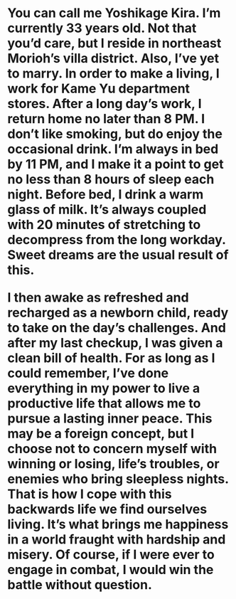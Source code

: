 <h1>You can call me Yoshikage Kira. I’m currently 33 years old. Not that you’d care, but I reside in northeast Morioh’s villa district. Also, I’ve yet to marry. In order to make a living, I work for Kame Yu department stores. After a long day’s work, I return home no later than 8 PM. I don’t like smoking, but do enjoy the occasional drink. I’m always in bed by 11 PM, and I make it a point to get no less than 8 hours of sleep each night. Before bed, I drink a warm glass of milk. It’s always coupled with 20 minutes of stretching to decompress from the long workday. Sweet dreams are the usual result of this.

I then awake as refreshed and recharged as a newborn child, ready to take on the day’s challenges. And after my last checkup, I was given a clean bill of health. For as long as I could remember, I’ve done everything in my power to live a productive life that allows me to pursue a lasting inner peace. This may be a foreign concept, but I choose not to concern myself with winning or losing, life’s troubles, or enemies who bring sleepless nights. That is how I cope with this backwards life we find ourselves living. It’s what brings me happiness in a world fraught with hardship and misery. Of course, if I were ever to engage in combat, I would win the battle without question.</h1>
